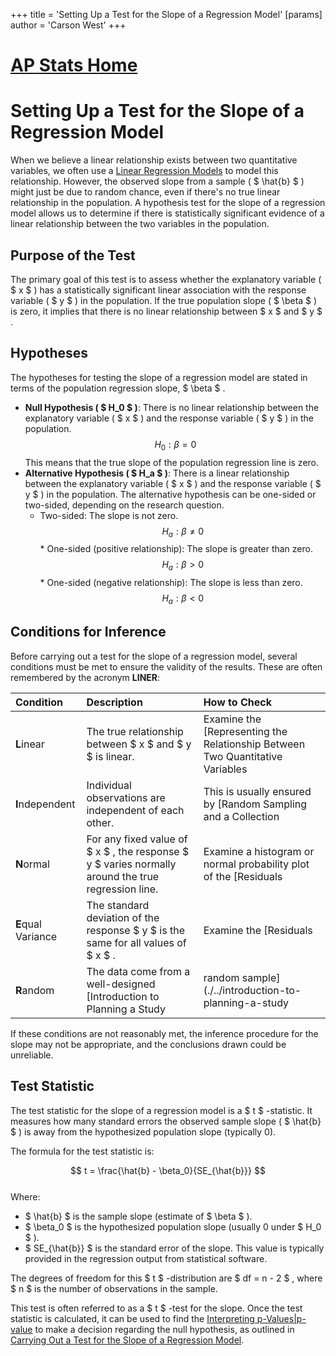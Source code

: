 +++
 title = 'Setting Up a Test for the Slope of a Regression Model'
[params]
	author = 'Carson West'
+++
# [AP Stats Home](./../ap-stats-home/)
# Setting Up a Test for the Slope of a Regression Model

When we believe a linear relationship exists between two quantitative variables, we often use a [Linear Regression Models](./../linear-regression-models/) to model this relationship. However, the observed slope from a sample ( $ \hat{b} $ ) might just be due to random chance, even if there's no true linear relationship in the population. A hypothesis test for the slope of a regression model allows us to determine if there is statistically significant evidence of a linear relationship between the two variables in the population.

## Purpose of the Test

The primary goal of this test is to assess whether the explanatory variable ( $ x $ ) has a statistically significant linear association with the response variable ( $ y $ ) in the population. If the true population slope ( $ \beta $ ) is zero, it implies that there is no linear relationship between  $ x $  and  $ y $ .

## Hypotheses

The hypotheses for testing the slope of a regression model are stated in terms of the population regression slope,  $ \beta $ .

*   **Null Hypothesis ( $ H_0 $ )**: There is no linear relationship between the explanatory variable ( $ x $ ) and the response variable ( $ y $ ) in the population.
     $$ H_0: \beta = 0 $$      This means that the true slope of the population regression line is zero.
*   **Alternative Hypothesis ( $ H_a $ )**: There is a linear relationship between the explanatory variable ( $ x $ ) and the response variable ( $ y $ ) in the population. The alternative hypothesis can be one-sided or two-sided, depending on the research question.
    *   Two-sided: The slope is not zero.
         $$ H_a: \beta \neq 0 $$      *   One-sided (positive relationship): The slope is greater than zero.
         $$ H_a: \beta > 0 $$      *   One-sided (negative relationship): The slope is less than zero.
         $$ H_a: \beta < 0 $$  
## Conditions for Inference

Before carrying out a test for the slope of a regression model, several conditions must be met to ensure the validity of the results. These are often remembered by the acronym **LINER**:

| Condition | Description | How to Check |
| :-------- | :---------- | :----------- |
| **L**inear | The true relationship between  $ x $  and  $ y $  is linear. | Examine the [Representing the Relationship Between Two Quantitative Variables|scatterplot](./../representing-the-relationship-between-two-quantitative-variables|scatterplot/) of the data for linearity. A [Residuals|residual plot](./../residuals|residual-plot/) should show no obvious pattern. |
| **I**ndependent | Individual observations are independent of each other. | This is usually ensured by [Random Sampling and a Collection|random sampling](./../random-sampling-and-a-collection|random-sampling/) or [Introduction to Experimental Design|random assignment](./../introduction-to-experimental-design|random-assignment/). If sampling without replacement, check the  $ 10\% $  condition: sample size  $ n \le 0.10 \times $  population size. |
| **N**ormal | For any fixed value of  $ x $ , the response  $ y $  varies normally around the true regression line. | Examine a histogram or normal probability plot of the [Residuals|residuals](./../residuals|residuals/). It should appear approximately normal. Large sample sizes can sometimes mitigate minor departures due to the [The Central Limit Theorem|Central Limit Theorem](./../the-central-limit-theorem|central-limit-theorem/). |
| **E**qual Variance | The standard deviation of the response  $ y $  is the same for all values of  $ x $ . | Examine the [Residuals|residual plot](./../residuals|residual-plot/). The spread of the residuals should be roughly constant across all predicted values ( $ \hat{y} $ ) or values of  $ x $ . |
| **R**andom | The data come from a well-designed [Introduction to Planning a Study|random sample](./../introduction-to-planning-a-study|random-sample/) or [Introduction to Experimental Design|randomized experiment](./../introduction-to-experimental-design|randomized-experiment/). | State how the data were collected and confirm it was random. |

If these conditions are not reasonably met, the inference procedure for the slope may not be appropriate, and the conclusions drawn could be unreliable.

## Test Statistic

The test statistic for the slope of a regression model is a  $ t $ -statistic. It measures how many standard errors the observed sample slope ( $ \hat{b} $ ) is away from the hypothesized population slope (typically 0).

The formula for the test statistic is:

 $$ t = \frac{\hat{b} - \beta_0}{SE_{\hat{b}}} $$  
Where:
*    $ \hat{b} $  is the sample slope (estimate of  $ \beta $ ).
*    $ \beta_0 $  is the hypothesized population slope (usually 0 under  $ H_0 $ ).
*    $ SE_{\hat{b}} $  is the standard error of the slope. This value is typically provided in the regression output from statistical software.

The degrees of freedom for this  $ t $ -distribution are  $ df = n - 2 $ , where  $ n $  is the number of observations in the sample.

This test is often referred to as a  $ t $ -test for the slope. Once the test statistic is calculated, it can be used to find the [Interpreting p-Values|p-value](./../interpreting-p-values|p-value/) to make a decision regarding the null hypothesis, as outlined in [Carrying Out a Test for the Slope of a Regression Model](./../carrying-out-a-test-for-the-slope-of-a-regression-model/).